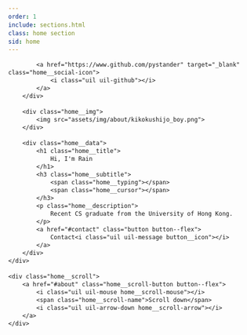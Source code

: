 ```yaml
---
order: 1
include: sections.html
class: home section
sid: home
---
```


<div class="home__container container grid">
    <div class="home__content grid">
        <div class="home__social">
            <a href="https://www.linkedin.com/in/rain-leung-pystander" target="_blank" class="home__social-icon">
                <i class="uil uil-linkedin"></i>
            </a>

            <a href="https://www.github.com/pystander" target="_blank" class="home__social-icon">
                <i class="uil uil-github"></i>
            </a>
        </div>

        <div class="home__img">
            <img src="assets/img/about/kikokushijo_boy.png">
        </div>

        <div class="home__data">
            <h1 class="home__title">
                Hi, I'm Rain
            </h1>
            <h3 class="home__subtitle">
                <span class="home__typing"></span>
                <span class="home__cursor"></span>
            </h3>
            <p class="home__description">
                Recent CS graduate from the University of Hong Kong.
            </p>
            <a href="#contact" class="button button--flex">
                Contact<i class="uil uil-message button__icon"></i>
            </a>
        </div>
    </div>

    <div class="home__scroll">
        <a href="#about" class="home__scroll-button button--flex">
            <i class="uil uil-mouse home__scroll-mouse"></i>
            <span class="home__scroll-name">Scroll down</span>
            <i class="uil uil-arrow-down home__scroll-arrow"></i>
        </a>
    </div>
</div>
